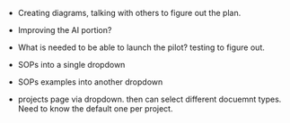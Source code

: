 - Creating diagrams, talking with others to figure out the plan.
- Improving the AI portion?
- What is needed to be able to launch the pilot? testing to figure out.

- SOPs into a single dropdown
- SOPs examples into another dropdown

- projects page via dropdown. then can select different docuemnt types. Need to know the default one per project.

